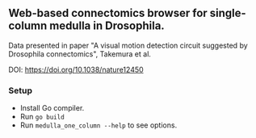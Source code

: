 ## Web-based connectomics browser for single-column medulla in Drosophila.

Data presented in paper "A visual motion detection circuit suggested by Drosophila connectomics", Takemura et al.

DOI: https://doi.org/10.1038/nature12450

### Setup

* Install Go compiler.
* Run `go build`
* Run `medulla_one_column --help` to see options.
